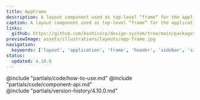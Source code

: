```yaml
---
title: AppFrame
description: A layout component used as top-level “frame“ for the application.
caption: A layout component used as top-level “frame“ for the application.
links:
  github: https://github.com/hashicorp/design-system/tree/main/packages/components/src/components/hds/app-frame
previewImage: assets/illustrations/layouts/app-frame.jpg
navigation:
  keywords: ['layout', 'application', 'frame', 'header', 'sidebar', 'sidenav', 'footer', 'modal']
status:
  updated: 4.10.0
---
```


<section data-tab="Code">
  @include "partials/code/how-to-use.md"
  @include "partials/code/component-api.md"
</section>

<section data-tab="Version history">
  @include "partials/version-history/4.10.0.md"
</section>
